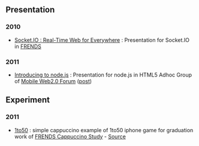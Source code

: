 ## Presentation
### 2010
- [Socket.IO : Real-Time Web for Everywhere](http://sideeffect.kr:8001/) : Presentation for Socket.IO in [FRENDS](http://frends.kr)

### 2011
- [Introducing to node.js](http://www.slideshare.net/rockdoli/introducing-to-nodejs) : Presentation for node.js in HTML5 Adhoc Group of [Mobile Web2.0 Forum](http://www.mobileok.kr/web/forum1/purpose.php) ([post](http://blog.outsider.ne.kr/577))

## Experiment
### 2011
- [1to50](http://labs.sideeffect.kr/2011/1to50/) : simple cappuccino example of 1to50 iphone game for graduation work of [FRENDS Cappuccino Study](http://wiki.frends.kr/index.php/Cappuccino) - [Source](https://github.com/FRENDS-Research/Cappuccino/tree/master/graduation-work/outsideris)
